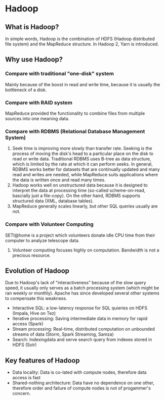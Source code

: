 # Hadoop

## What is Hadoop?

In simple words, Hadoop is the combination of HDFS (Hadoop distributed file system) and the MapReduce structure. In Hadoop 2, Yarn is introduced.

## Why use Hadoop?

### Compare with traditional "one-disk" system

Mainly because of the boost in read and write time, because it is usually the bottleneck of a disk.

### Compare with RAID system

MapReduce provided the functionality to combine files from multiple sources into one meaning data.

### Compare with RDBMS (Relational Database Management System)

1. Seek time is improving more slowly than transfer rate. Seeking is the process of moving the disk's head to a particular place on the disk to read or write data. Traditional RDBMS uses B-tree as data structure, which is limited by the rate at which it can perform seeks. In general, RDBMS works better for datasets that are continually updated and many read and writes are needed, while MapReduce suits applications where the data is written once and read many times.
2. Hadoop works well on unstructured data because it is designed to interpret the data at processing time (so-called scheme-on-read, bascially just a file-copy). On the other hand, RDBMS supports structured data (XML, database tables).
3. MapReduce generally scales linearly, but other SQL queries usually are not.

### Compare with Volunteer Computing

SETI@home is a project which volunteers donate idle CPU time from their computer to analyze telescope data.

1. Volunteer computing focuses highly on computation. Bandwidth is not a precious resource.

## Evolution of Hadoop

Due to Hadoop's lack of "interactiveness" because of the slow query speed, it usually only serves as a batch processing system (which might be ran weekly or monthly). Apache has since developed several other systems to compensate this weakness.

- Interactive SQL: a low-latency response for SQL quieries on HDFS (Impala, Hive on Tez)
- Iterative processing: Saving intermediate data in memory for rapid access (Spark)
- Stream processing: Real-time, distributed computation on unbounded streams of data (Storm, Spark Streaming, Samza)
- Search: Indexingdata and serve search query from indexes stored in HDFS (Solr)

## Key features of Hadoop

- Data locality: Data is co-lated with compute nodes, therefore data access is fast
- Shared-nothing architecture: Data have no dependence on one other, therefore order and failure of compute nodes is not of progammer's concern.
